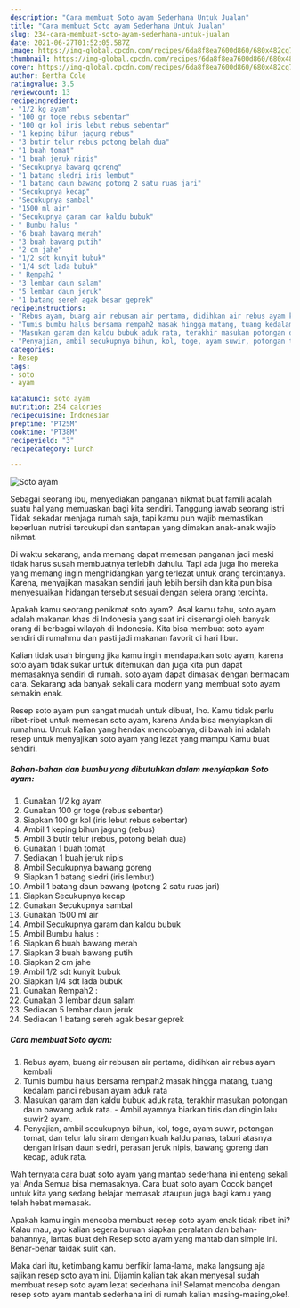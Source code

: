 ```yaml
---
description: "Cara membuat Soto ayam Sederhana Untuk Jualan"
title: "Cara membuat Soto ayam Sederhana Untuk Jualan"
slug: 234-cara-membuat-soto-ayam-sederhana-untuk-jualan
date: 2021-06-27T01:52:05.587Z
image: https://img-global.cpcdn.com/recipes/6da8f8ea7600d860/680x482cq70/soto-ayam-foto-resep-utama.jpg
thumbnail: https://img-global.cpcdn.com/recipes/6da8f8ea7600d860/680x482cq70/soto-ayam-foto-resep-utama.jpg
cover: https://img-global.cpcdn.com/recipes/6da8f8ea7600d860/680x482cq70/soto-ayam-foto-resep-utama.jpg
author: Bertha Cole
ratingvalue: 3.5
reviewcount: 13
recipeingredient:
- "1/2 kg ayam"
- "100 gr toge rebus sebentar"
- "100 gr kol iris lebut rebus sebentar"
- "1 keping bihun jagung rebus"
- "3 butir telur rebus potong belah dua"
- "1 buah tomat"
- "1 buah jeruk nipis"
- "Secukupnya bawang goreng"
- "1 batang sledri iris lembut"
- "1 batang daun bawang potong 2 satu ruas jari"
- "Secukupnya kecap"
- "Secukupnya sambal"
- "1500 ml air"
- "Secukupnya garam dan kaldu bubuk"
- " Bumbu halus "
- "6 buah bawang merah"
- "3 buah bawang putih"
- "2 cm jahe"
- "1/2 sdt kunyit bubuk"
- "1/4 sdt lada bubuk"
- " Rempah2 "
- "3 lembar daun salam"
- "5 lembar daun jeruk"
- "1 batang sereh agak besar geprek"
recipeinstructions:
- "Rebus ayam, buang air rebusan air pertama, didihkan air rebus ayam kembali"
- "Tumis bumbu halus bersama rempah2 masak hingga matang, tuang kedalam panci rebusan ayam aduk rata"
- "Masukan garam dan kaldu bubuk aduk rata, terakhir masukan potongan daun bawang aduk rata. Ambil ayamnya biarkan tiris dan dingin lalu suwir2 ayam."
- "Penyajian, ambil secukupnya bihun, kol, toge, ayam suwir, potongan tomat, dan telur lalu siram dengan kuah kaldu panas, taburi atasnya dengan irisan daun sledri, perasan jeruk nipis, bawang goreng dan kecap, aduk rata."
categories:
- Resep
tags:
- soto
- ayam

katakunci: soto ayam 
nutrition: 254 calories
recipecuisine: Indonesian
preptime: "PT25M"
cooktime: "PT38M"
recipeyield: "3"
recipecategory: Lunch

---
```



![Soto ayam](https://img-global.cpcdn.com/recipes/6da8f8ea7600d860/680x482cq70/soto-ayam-foto-resep-utama.jpg)

Sebagai seorang ibu, menyediakan panganan nikmat buat famili adalah suatu hal yang memuaskan bagi kita sendiri. Tanggung jawab seorang istri Tidak sekadar menjaga rumah saja, tapi kamu pun wajib memastikan keperluan nutrisi tercukupi dan santapan yang dimakan anak-anak wajib nikmat.

Di waktu  sekarang, anda memang dapat memesan panganan jadi meski tidak harus susah membuatnya terlebih dahulu. Tapi ada juga lho mereka yang memang ingin menghidangkan yang terlezat untuk orang tercintanya. Karena, menyajikan masakan sendiri jauh lebih bersih dan kita pun bisa menyesuaikan hidangan tersebut sesuai dengan selera orang tercinta. 



Apakah kamu seorang penikmat soto ayam?. Asal kamu tahu, soto ayam adalah makanan khas di Indonesia yang saat ini disenangi oleh banyak orang di berbagai wilayah di Indonesia. Kita bisa membuat soto ayam sendiri di rumahmu dan pasti jadi makanan favorit di hari libur.

Kalian tidak usah bingung jika kamu ingin mendapatkan soto ayam, karena soto ayam tidak sukar untuk ditemukan dan juga kita pun dapat memasaknya sendiri di rumah. soto ayam dapat dimasak dengan bermacam cara. Sekarang ada banyak sekali cara modern yang membuat soto ayam semakin enak.

Resep soto ayam pun sangat mudah untuk dibuat, lho. Kamu tidak perlu ribet-ribet untuk memesan soto ayam, karena Anda bisa menyiapkan di rumahmu. Untuk Kalian yang hendak mencobanya, di bawah ini adalah resep untuk menyajikan soto ayam yang lezat yang mampu Kamu buat sendiri.

<!--inarticleads1-->

##### Bahan-bahan dan bumbu yang dibutuhkan dalam menyiapkan Soto ayam:

1. Gunakan 1/2 kg ayam
1. Gunakan 100 gr toge (rebus sebentar)
1. Siapkan 100 gr kol (iris lebut rebus sebentar)
1. Ambil 1 keping bihun jagung (rebus)
1. Ambil 3 butir telur (rebus, potong belah dua)
1. Gunakan 1 buah tomat
1. Sediakan 1 buah jeruk nipis
1. Ambil Secukupnya bawang goreng
1. Siapkan 1 batang sledri (iris lembut)
1. Ambil 1 batang daun bawang (potong 2 satu ruas jari)
1. Siapkan Secukupnya kecap
1. Gunakan Secukupnya sambal
1. Gunakan 1500 ml air
1. Ambil Secukupnya garam dan kaldu bubuk
1. Ambil  Bumbu halus :
1. Siapkan 6 buah bawang merah
1. Siapkan 3 buah bawang putih
1. Siapkan 2 cm jahe
1. Ambil 1/2 sdt kunyit bubuk
1. Siapkan 1/4 sdt lada bubuk
1. Gunakan  Rempah2 :
1. Gunakan 3 lembar daun salam
1. Sediakan 5 lembar daun jeruk
1. Sediakan 1 batang sereh agak besar geprek




<!--inarticleads2-->

##### Cara membuat Soto ayam:

1. Rebus ayam, buang air rebusan air pertama, didihkan air rebus ayam kembali
1. Tumis bumbu halus bersama rempah2 masak hingga matang, tuang kedalam panci rebusan ayam aduk rata
1. Masukan garam dan kaldu bubuk aduk rata, terakhir masukan potongan daun bawang aduk rata. - Ambil ayamnya biarkan tiris dan dingin lalu suwir2 ayam.
1. Penyajian, ambil secukupnya bihun, kol, toge, ayam suwir, potongan tomat, dan telur lalu siram dengan kuah kaldu panas, taburi atasnya dengan irisan daun sledri, perasan jeruk nipis, bawang goreng dan kecap, aduk rata.




Wah ternyata cara buat soto ayam yang mantab sederhana ini enteng sekali ya! Anda Semua bisa memasaknya. Cara buat soto ayam Cocok banget untuk kita yang sedang belajar memasak ataupun juga bagi kamu yang telah hebat memasak.

Apakah kamu ingin mencoba membuat resep soto ayam enak tidak ribet ini? Kalau mau, ayo kalian segera buruan siapkan peralatan dan bahan-bahannya, lantas buat deh Resep soto ayam yang mantab dan simple ini. Benar-benar taidak sulit kan. 

Maka dari itu, ketimbang kamu berfikir lama-lama, maka langsung aja sajikan resep soto ayam ini. Dijamin kalian tak akan menyesal sudah membuat resep soto ayam lezat sederhana ini! Selamat mencoba dengan resep soto ayam mantab sederhana ini di rumah kalian masing-masing,oke!.

